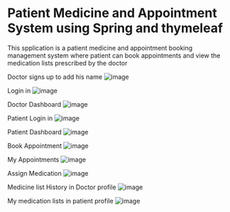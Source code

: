 # Patient Medicine and Appointment System using Spring and thymeleaf
This spplication is a patient medicine and appointment booking management system where patient can book appointments and view the medication lists prescribed by the doctor 

Doctor signs up to add his name
![image](https://github.com/user-attachments/assets/ebef27d5-4082-4d74-a3d0-f7f03415fe00)

Login in
![image](https://github.com/user-attachments/assets/2124d1e9-8fef-4187-9ea8-d07f0f2f4995)

Doctor Dashboard
![image](https://github.com/user-attachments/assets/4d57297a-efc7-4b16-83a5-c84940df9cf1)

Patient Login in
![image](https://github.com/user-attachments/assets/2169e38e-8311-411d-9fce-4d6cf1c95804)

Patient Dashboard
![image](https://github.com/user-attachments/assets/bf633329-c23e-4af0-8a13-fc3a012a7ace)

Book Appointment
![image](https://github.com/user-attachments/assets/44bf26fc-d306-466d-8fa9-4f80c4004d5c)

My Appointments
![image](https://github.com/user-attachments/assets/8c963db7-e252-40b4-aff9-4a54981d238a)

Assign Medication
![image](https://github.com/user-attachments/assets/39d5bcdd-38f1-4b46-b12b-280bc825dfae)

Medicine list History in Doctor profile
![image](https://github.com/user-attachments/assets/36843269-15bf-4439-b715-822a4e141d73)

My medication lists in patient profile
![image](https://github.com/user-attachments/assets/f13c41ff-50b3-4b88-b374-1d2fbd8e1d39)



